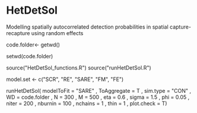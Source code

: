 # HetDetSol
Modelling spatially autocorrelated detection probabilities in spatial capture-recapture using random effects

 
  code.folder<-  getwd()
  
  setwd(code.folder)

 
  source("HetDetSol_functions.R")
  source("runHetDetSol.R")

  model.set <- c("SCR", "RE", "SARE", "FM", "FE")
    
  runHetDetSol(
    modelToFit = "SARE"
    , ToAggregate = T
    , sim.type = "CON" 
    , WD = code.folder
    , N = 300
    , M = 500
    , eta = 0.6
    , sigma = 1.5
    , phi = 0.05
    , niter = 200
    , nburnin = 100
    , nchains = 1
    , thin = 1
    , plot.check = T)
